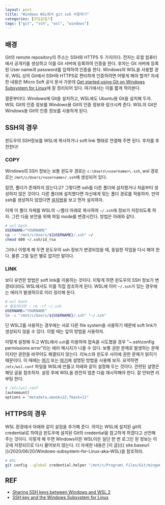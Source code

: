 ```yaml
---
layout: post
title: "Windows WSL에서 git ssh 사용하기"
categories: [코딩삽질기]
tags: ["git", "ssh", "wsl", "windows"]
---
```


## 배경

Git의 remote repository의 주소는 SSH와 HTTPS 두 가지이다. 전자는 로컬 컴퓨터에서 공개키를 생성하고 이를 Git 서버에 등록하여 인증을 한다. 후자는 Git 서버에 등록된 User name과 password를 입력하여 인증을 한다. Windows의 WSL을 사용할 경우, WSL 상의 Git에서 SSH와 HTTPS로 편리하게 인증하려면 어떻게 해야 할까? 자세한 내용은 Micro Soft 공식 문서 가운데 [Get started using Git on Windows Subsystem for Linux](https://docs.microsoft.com/en-us/windows/wsl/tutorials/wsl-git#git-credential-manager-setup)에 잘 정리되어 있다. 여기에서는 이를 짧게 적어본다.

결론부터다. Windows에 Git을 설치하고, WSL에도 Ubuntu용 Git을 설치해 두자. WSL Git의 인증 정보를 Windows용 Git의 인증 정보와 링크시켜 준다. WSL의 Git은 Windows용 Git의 인증 정보를 사용하게 된다.

## SSH의 경우

윈도우의 SSH정보를 WSL에 복사하거나 soft link 형태로 연결해 주면 된다. 후자를 추천한다!

### COPY

Windows의 SSH 정보는 보통 윈도우 경로는 `c:\Users\<username>\.ssh`, wsl 경로로는 `/mnt/c/Users/<username>/.ssh`에 생성되어 있다.

잠깐, 폴더가 존재하지 않는다고? 그렇다면 ssh를 다른 폴더에 설치했거나 처음부터 생성하지 않은 것이다. 다른 폴더에 설치했다면 자신에게 맞는 폴더 경로를 적용하자. 만약 ssh를 생성하지 않았다면 [설치법](https://git-scm.com/book/ko/v2/Git-%EC%84%9C%EB%B2%84-SSH-%EA%B3%B5%EA%B0%9C%ED%82%A4-%EB%A7%8C%EB%93%A4%EA%B8%B0)을 보고 먼저 설치하자.

이제 이 폴더 자체를 WSL의 `~/`폴더 아래로 복사하여 `~/.ssh`에 정보가 저장되도록 하자. 그런 다음 보안을 위해 파일 mode를 변경시킨다. 방법은 아래와 같다.

```bash
# wsl bash
USERNAME="YOURNAME"
cp -r "/mnt/c/Users/${USERNAME}/.ssh" ~/
chmod 600 ~/.ssh/id_rsa
```

그러나 이렇게 해 두면 윈도우의 ssh 정보가 변경되었을 때, 동일한 작업을 다시 해야 한다. 물론 그럴 일은 별로 없지만 말이다.

### LINK

보다 유연한 방법은 soft link를 이용하는 것이다. 이렇게 하면 윈도우의 SSH 정보가 변경되더라도 WSL에서도 이를 직접 참조하게 된다. WSL에 이미 `~/.ssh`가 있는 경우에는 에러가 발생하므로 미리 정리해 둔다.

```bash
# wsl bash
# 필요하다면 : rm -rf ~/.ssh
USERNAME="YOURNAME"
ln -s "/mnt/c/Users/${USERNAME}/.ssh" "~/.ssh"
```

단 WSL2를 사용하는 경우에는 서로 다른 file system을 사용하기 때문에 soft link가 생성되지 않을 수 있다. 이럴 때는 앞의 방법을 사용하자.

이렇게 설정해 두고 WSL에서 `ssh`를 이용하여 접속을 시도했을 경우 "~\.ssh\config permissions error"라는 에러 메시지가 나올 수 있다. 보통 권한 문제로 발생하는 문제이지만 권한을 바꾸어도 해결되지 않는다. 리눅스와 윈도우 사이에 권한 문제가 얽히기 때문이다. 이 때에는 [여기](https://bootpanic.com/wsl-ubuntu-ssh-config-symlinked-to-cusersuser-sshconfig-permissions-error/) 또는 [여기](https://superuser.com/questions/1663858/wsl-ubuntu-ssh-config-symlinked-to-c-users-user-ssh-config-permissions-error)에 설명된 방법을 사용해 보자. 요약하면 `/etc/wsl.conf` 파일을 WSL에 만들고 아래와 같이 설정해 두는 것이다. 관련된 설명은 해당 글을 참조하자. 설정 후에 WSL을 완전히 멈춘 다음 재시작해야 한다. 잘 안되면 리부팅 한다.

```bash
# /etc/wsl.conf
[automount]
options = "metadata,umask=22,fmask=11"
```

## HTTPS의 경우

WSL 환경에서 아래와 같이 설정을 추가해 준다. 의미는 WSL에 설치된 git의 credential로 하여금 윈도우에 설치된 Git의 credential을 참고하게 하겠다고 선언해 주는 것이다. 이렇게 해 두면 Windows이든 WSL이든 일단 한 번 로그인 된 정보는 이 곳에 저장되므로 다시 물어보지 않는다. 더 자세한 내용은 [이 글]({{ site.baseurl }}/2020/06/20/Windows-subsystem-for-Linux-aka-WSL)을 참조하라.

```bash
# WSL
git config --global credential.helper "/mnt/c/Program\ Files/Git/mingw64/libexec/git-core/git-credential-manager-core.exe"
```

## REF

- [Sharing SSH keys between Windows and WSL 2](https://devblogs.microsoft.com/commandline/sharing-ssh-keys-between-windows-and-wsl-2/)
- [SSH key and the Windows Subsystem for Linux](https://florianbrinkmann.com/en/ssh-key-and-the-windows-subsystem-for-linux-3436/)
